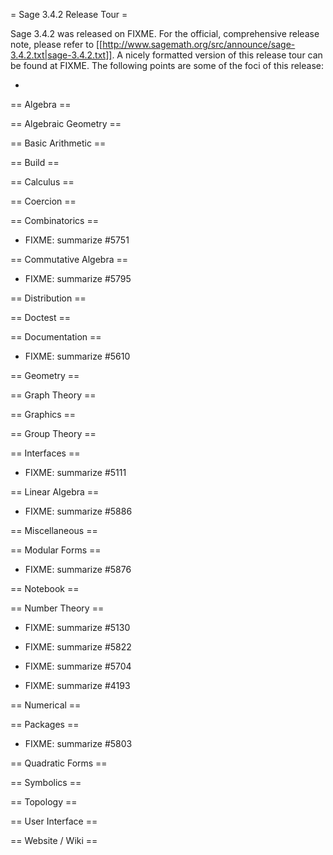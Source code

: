 = Sage 3.4.2 Release Tour =

Sage 3.4.2 was released on FIXME. For the official, comprehensive release note, please refer to [[http://www.sagemath.org/src/announce/sage-3.4.2.txt|sage-3.4.2.txt]]. A nicely formatted version of this release tour can be found at FIXME. The following points are some of the foci of this release:

 * 


== Algebra ==


== Algebraic Geometry ==


== Basic Arithmetic ==


== Build ==


== Calculus ==


== Coercion ==


== Combinatorics ==


 * FIXME: summarize #5751


== Commutative Algebra ==


 * FIXME: summarize #5795


== Distribution ==


== Doctest ==


== Documentation ==


 * FIXME: summarize #5610


== Geometry ==


== Graph Theory ==


== Graphics ==


== Group Theory ==


== Interfaces ==


 * FIXME: summarize #5111


== Linear Algebra ==


 * FIXME: summarize #5886


== Miscellaneous ==


== Modular Forms ==


 * FIXME: summarize #5876


== Notebook ==


== Number Theory ==


 * FIXME: summarize #5130

 * FIXME: summarize #5822

 * FIXME: summarize #5704

 * FIXME: summarize #4193


== Numerical ==


== Packages ==


 * FIXME: summarize #5803


== Quadratic Forms ==


== Symbolics ==


== Topology ==


== User Interface ==


== Website / Wiki ==
